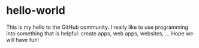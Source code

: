 # hello-world
This is my hello to the GitHub community.
I really like to use programming into something that is helpful: create apps, web apps, websites, ... 
Hope we will have fun!
